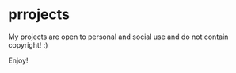 # prrojects
My projects are open to personal and social use and do not contain copyright! :)

Enjoy!
